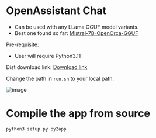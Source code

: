 # OpenAssistant Chat
- Can be used with any LLama GGUF model variants.
- Best one found so far: [Mistral-7B-OpenOrca-GGUF](https://huggingface.co/TheBloke/Mistral-7B-OpenOrca-GGUF)

Pre-requisite:
- User will require Python3.11

Dist download link: [Download link](https://drive.google.com/file/d/1lgGzSyj4_lE5f3nebiHaMa8d310HaCqT/view?usp=sharing)

Change the path in `run.sh` to your local path.

![image](https://github.com/has-c/zima/assets/29789857/b2c1b893-d50d-4683-880a-ab7b49117b14)

# Compile the app from source

```bash
python3 setup.py py2app
```

